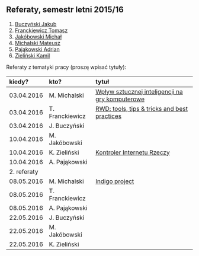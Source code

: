 ## Referaty, semestr letni 2015/16

1. [Buczyński Jakub](https://github.com/jbuczynski/magisterka)
1. [Franckiewicz Tomasz](https://github.com/tfranckiewicz/mgr)
1. [Jakóbowski Michał](https://github.com/micool91/praca-mag)
1. [Michalski Mateusz](https://github.com/matismatis93/SemMgr)
1. [Pająkowski Adrian](https://github.com/apajakowski/magisterka)
1. [Zieliński Kamil](https://github.com/laikkk/praca-magisterska)

Referaty z tematyki pracy (proszę wpisać tytuły):

| kiedy?      | kto?            | tytuł |
| :---------- | :-------------- | :---- |
| 03.04.2016  | M. Michalski    | [Wpływ sztucznej inteligencji na gry komputerowe](http://slides.com/mateuszmichalski/deck-1/fullscreen#/) |
| 03.04.2016  | T. Franckiewicz | [RWD: tools, tips & tricks and best practices](https://prezi.com/cr11l8usmabw/rwd/) |
| 03.04.2016  | J. Buczyński    |  |
| 10.04.2016  | M. Jakóbowski   |  |
| 10.04.2016  | K. Zieliński    | [Kontroler Internetu Rzeczy](http://1drv.ms/23tBR4I) |
| 10.04.2016  | A. Pająkowski   |  |
| 2. referaty |                 |  |
| 08.05.2016  | M. Michalski    | [Indigo project](http://slides.com/mateuszmichalski/deck-2/fullscreen#/) |
| 08.05.2016  | T. Franckiewicz |  |
| 08.05.2016  | A. Pająkowski   |  |
| 22.05.2016  | J. Buczyński    |  |
| 22.05.2016  | M. Jakóbowski   |  |
| 22.05.2016  | K. Zieliński    |  |
